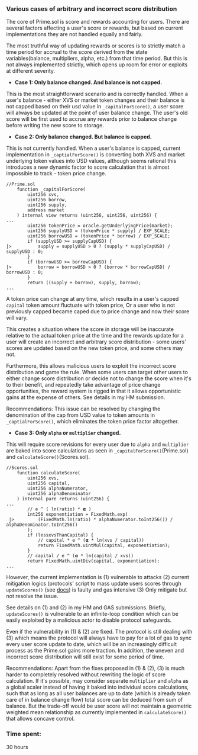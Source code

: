 ### Various cases of arbitrary and incorrect score distribution 
The core of Prime.sol is score and rewards accounting for users. There are several factors affecting a user's score or rewards, but based on current implementations they are not handled equally and fairly.

The most truthful way of updating rewards or scores is to strictly match a time period for accrual to the score derived from the state variables(balance, multipliers, alpha, etc.) from that time period. But this is not always implemented strictly, which opens up room for error or exploits at different severity.

- **Case 1: Only balance changed. And balance is not capped.**

This is the most straightforward scenario and is correctly handled. When a user's balance - either XVS or market token changes and their balance is not capped based on their usd value in `_capitalForScore()`, a user score will always be updated at the point of user balance change. The user's old score will be first used to accrue any rewards prior to balance change before writing the new score to storage.

- **Case 2: Only balance changed. But balance is capped.**

This is not currently handled. When a user's balance is capped, current implementation in `_captialForScore()` is converting both XVS and market underlying token values into USD values, although seems rational this introduces a new dynamic factor to score calculation that is almost impossible to track - token price change. 

```solidity
//Prime.sol
    function _capitalForScore(
        uint256 xvs,
        uint256 borrow,
        uint256 supply,
        address market
    ) internal view returns (uint256, uint256, uint256) {
...
        uint256 tokenPrice = oracle.getUnderlyingPrice(market);
        uint256 supplyUSD = (tokenPrice * supply) / EXP_SCALE;
        uint256 borrowUSD = (tokenPrice * borrow) / EXP_SCALE;
        if (supplyUSD >= supplyCapUSD) {
|>          supply = supplyUSD > 0 ? (supply * supplyCapUSD) / supplyUSD : 0;
        }
        if (borrowUSD >= borrowCapUSD) {
|>          borrow = borrowUSD > 0 ? (borrow * borrowCapUSD) / borrowUSD : 0;
        }
        return ((supply + borrow), supply, borrow);
...
```

A token price can change at any time, which results in a user's capped `capital` token amount fluctuate with token price, Or a user who is not previously capped became caped due to price change and now their score will vary. 

This creates a situation where the score in storage will be inaccurate relative to the actual token price at the time and the rewards update for a user will create an incorrect and arbitrary score distribution - some users' scores are updated based on the new token price, and some others may not. 

Furthermore, this allows malicious users to exploit the incorrect score distribution and game the rule. 
When some users can target other users to either change score distribution or decide not to change the score when it's to their benefit, and repeatedly take advantage of price change opportunities, the reward system is rigged in that it allows opportunistic gains at the expense of others. See details in my HM submission.

Recommendations:
This issue can be resolved by changing the denomination of the cap from USD value to token amounts in `_captialForScore()`, which eliminates the token price factor altogether.

- **Case 3: Only `alpha` or `multiplier` changed.**

This will require score revisions for every user due to `alpha` and `multiplier` are baked into score calculations as seen in `_capitalForScore()`(Prime.sol) and `calculateScore()`(Scores.sol). 

```solidity
//Scores.sol
    function calculateScore(
        uint256 xvs,
        uint256 capital,
        uint256 alphaNumerator,
        uint256 alphaDenominator
    ) internal pure returns (uint256) {
...
        // e ^ ( ln(ratio) * 𝝰 )
        int256 exponentiation = FixedMath.exp(
 |>         (FixedMath.ln(ratio) * alphaNumerator.toInt256()) / alphaDenominator.toInt256()
        );
        if (lessxvsThanCapital) {
            // capital * e ^ (𝝰 * ln(xvs / capital))
            return FixedMath.uintMul(capital, exponentiation);
        }
        // capital / e ^ (𝝰 * ln(capital / xvs))
        return FixedMath.uintDiv(capital, exponentiation);
...
```

However, the current implementation is (1) vulnerable to attacks (2) current mitigation logics (protocols' script to mass update users scores through `updateScores()` (see [docs](https://github.com/code-423n4/2023-09-venus/blob/main/contracts/Tokens/Prime/README.md#update-cap-multipliers-and-alpha)) is faulty and gas intensive (3) Only mitigate but not resolve the issue.

See details on (1) and (2) in my HM and GAS submissions. Briefly, `updateScores()` is vulnerable to an infinite-loop condition which can be easily exploited by a malicious actor to disable protocol safeguards.

Even if the vulnerability in (1) & (2) are fixed. The protocol is still dealing with (3) which means the protocol will always have to pay for a lot of gas to sync every user score update to date, which will be an increasingly difficult process as the Prime.sol gains more traction. In addition, the uneven and incorrect score distribution will still exist for some period of time.

Recommendations:
Apart from the fixes proposed in (1) & (2), (3) is much harder to completely resolved without rewriting the logic of score calculation. If it's possible, may consider separate `multiplier` and `alpha` as a global scaler instead of having it baked into individual score calculations, such that as long as all user balances are up to date (which is already taken care of in balance change flow) total score can be deduced from sum of balance. But the trade-off would be user score will not maintain a geometric weighted mean relationship as currently implemented in `calculateScore()` that allows concave control.













 













### Time spent:
30 hours